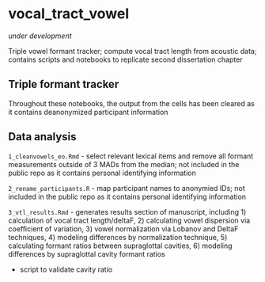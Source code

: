 # vocal_tract_vowel
_under development_

Triple vowel formant tracker; compute vocal tract length from acoustic data; contains scripts and notebooks to replicate second dissertation chapter

## Triple formant tracker
Throughout these notebooks, the output from the cells has been cleared as it contains deanonymized participant information

## Data analysis

`1_cleanvowels_eo.Rmd` - select relevant lexical items and remove all formant measurements outside of 3 MADs from the median; not included in the public repo as it contains personal identifying information

`2_rename_participants.R` - map participant names to anonymied IDs; not included in the public repo as it contains personal identifying information

`3_vtl_results.Rmd` - generates results section of manuscript, including 1) calculation of vocal tract length/deltaF, 2) calculating vowel dispersion via coefficient of variation, 3) vowel normalization via Lobanov and DeltaF techniques, 4) modeling differences by normalization technique, 5) calculating formant ratios between supraglottal cavities, 6) modeling differences by supraglottal cavity formant ratios

- script to validate cavity ratio



